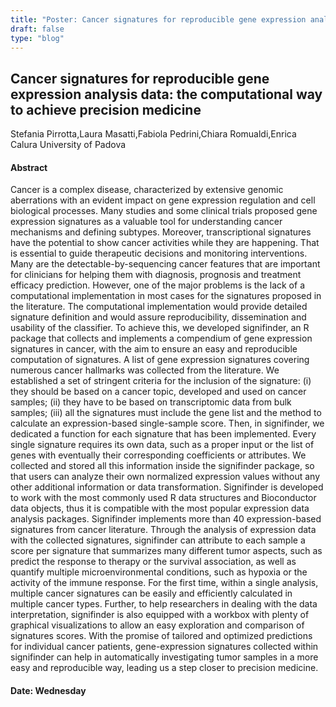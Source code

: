 ```yaml
---
title: "Poster: Cancer signatures for reproducible gene expression analysis data: the computational way to achieve precision medicine"
draft: false
type: "blog"
---
```


## Cancer signatures for reproducible gene expression analysis data: the computational way to achieve precision medicine
Stefania Pirrotta,Laura Masatti,Fabiola Pedrini,Chiara Romualdi,Enrica Calura
University of Padova
#### Abstract

Cancer is a complex disease, characterized by extensive genomic aberrations with an evident impact on gene expression regulation and cell biological processes. Many studies and some clinical trials proposed gene expression signatures as a valuable tool for understanding cancer mechanisms and defining subtypes. Moreover, transcriptional signatures have the potential to show cancer activities while they are happening. That is essential to guide therapeutic decisions and monitoring interventions. Many are the detectable-by-sequencing cancer features that are important for clinicians for helping them with diagnosis, prognosis and treatment efficacy prediction. However, one of the major problems is the lack of a computational implementation in most cases for the signatures proposed in the literature. The computational implementation would provide detailed signature definition and would assure reproducibility, dissemination and usability of the classifier. To achieve this, we developed signifinder, an R package that collects and implements a compendium of gene expression signatures in cancer, with the aim to ensure an easy and reproducible computation of signatures. A list of gene expression signatures covering numerous cancer hallmarks was collected from the literature. We established a set of stringent criteria for the inclusion of the signature: (i) they should be based on a cancer topic, developed and used on cancer samples; (ii) they have to be based on transcriptomic data from bulk samples; (iii) all the signatures must include the gene list and the method to calculate an expression-based single-sample score. Then, in signifinder, we dedicated a function for each signature that has been implemented. Every single signature requires its  own data, such as a proper input or the list of genes with eventually their corresponding coefficients or attributes. We collected and stored all this information inside the signifinder package, so that users can analyze their own normalized expression values without any other additional information or data transformation. Signifinder is developed to work with the most commonly used R data structures and Bioconductor data objects, thus it is compatible with the most popular expression data analysis packages. Signifinder implements more than 40 expression-based signatures from cancer literature. Through the analysis of expression data with the collected signatures, signifinder can attribute to each sample a score per signature that summarizes many different tumor aspects, such as predict the response to therapy or the survival association, as well as quantify multiple microenvironmental conditions, such as hypoxia or the activity of the immune response. For the first time, within a single analysis, multiple cancer signatures can be easily and  efficiently calculated in multiple cancer types. Further, to help researchers in dealing with the data interpretation, signifinder is also equipped with a workbox with plenty of graphical visualizations to allow an easy exploration and comparison of signatures scores. With the promise of tailored and optimized predictions for individual cancer patients, gene-expression signatures collected within signifinder can help in automatically investigating tumor samples in a more easy and reproducible way, leading us a step closer to precision medicine.


#### Date: Wednesday
